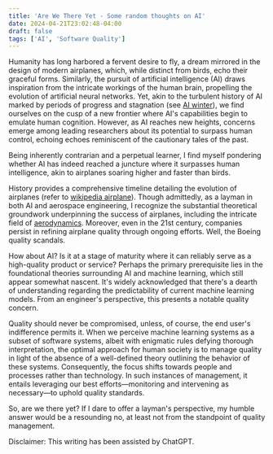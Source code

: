 ```yaml
---
title: 'Are We There Yet - Some random thoughts on AI'
date: 2024-04-21T23:02:48-04:00
draft: false
tags: ['AI', 'Software Quality']
---
```



Humanity has long harbored a fervent desire to fly, a dream mirrored in the design of modern airplanes, which, while distinct from birds, echo their graceful forms. Similarly, the pursuit of artificial intelligence (AI) draws inspiration from the intricate workings of the human brain, propelling the evolution of artificial neural networks. Yet, akin to the turbulent history of AI marked by periods of progress and stagnation (see [AI winter](https://en.wikipedia.org/wiki/AI_winter)), we find ourselves on the cusp of a new frontier where AI's capabilities begin to emulate human cognition. However, as AI reaches new heights, concerns emerge among leading researchers about its potential to surpass human control, echoing echoes reminiscent of the cautionary tales of the past.

Being inherently contrarian and a perpetual learner, I find myself pondering whether AI has indeed reached a juncture where it surpasses human intelligence, akin to airplanes soaring higher and faster than birds.

History provides a comprehensive timeline detailing the evolution of airplanes (refer to [wikipedia airplane](https://en.wikipedia.org/wiki/Airplane)). Though admittedly, as a layman in both AI and aerospace engineering, I recognize the substantial theoretical groundwork underpinning the success of airplanes, including the intricate field of [aerodynamics](https://en.wikipedia.org/wiki/Aerodynamics). Moreover, even in the 21st century, companies persist in refining airplane quality through ongoing efforts. Well, the Boeing quality scandals. 

How about AI? Is it at a stage of maturity where it can reliably serve as a high-quality product or service? Perhaps the primary prerequisite lies in the foundational theories surrounding AI and machine learning, which still appear somewhat nascent. It's widely acknowledged that there's a dearth of understanding regarding the predictability of current machine learning models. From an engineer's perspective, this presents a notable quality concern.

Quality should never be compromised, unless, of course, the end user's indifference permits it. When we perceive machine learning systems as a subset of software systems, albeit with enigmatic rules defying thorough interpretation, the optimal approach for human society is to manage quality in light of the absence of a well-defined theory outlining the behavior of these systems. Consequently, the focus shifts towards people and processes rather than technology. In such instances of management, it entails leveraging our best efforts—monitoring and intervening as necessary—to uphold quality standards.

So, are we there yet? If I dare to offer a layman's perspective, my humble answer would be a resounding no, at least not from the standpoint of quality management.

Disclaimer: This writing has been assisted by ChatGPT.

